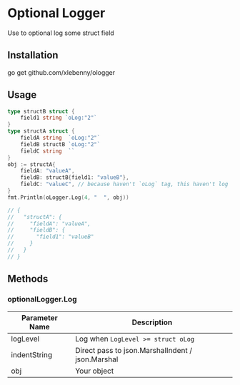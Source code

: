 # Optional Logger
Use to optional log some struct field

## Installation
go get github.com/xlebenny/ologger

## Usage
````go
type structB struct {
    field1 string `oLog:"2"`
}
type structA struct {
    fieldA string  `oLog:"2"`
    fieldB structB `oLog:"2"`
    fieldC string  ``
}
obj := structA{
    fieldA: "valueA",
    fieldB: structB{field1: "valueB"},
    fieldC: "valueC", // because haven't `oLog` tag, this haven't log
}
fmt.Println(oLogger.Log(4, "  ", obj))

// {
//   "structA": {
//     "fieldA": "valueA",
//     "fieldB": {
//       "field1": "valueB"
//     }
//   }
// }
````

## Methods
### optionalLogger.Log
Parameter Name | Description
--- | ---
logLevel | Log when `LogLevel >= struct oLog`
indentString | Direct pass to json.MarshalIndent / json.Marshal
obj | Your object
